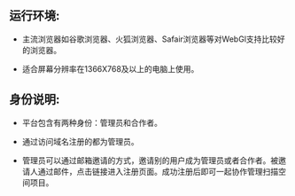 ## 运行环境:

* 主流浏览器如谷歌浏览器、火狐浏览器、Safair浏览器等对WebGl支持比较好的浏览器。

* 适合屏幕分辨率在1366X768及以上的电脑上使用。

## 身份说明:

* 平台包含有两种身份：管理员和合作者。

* 通过访问域名注册的都为管理员。

* 管理员可以通过邮箱邀请的方式，邀请别的用户成为管理员或者合作者。被邀请人通过邮件，点击链接进入注册页面。成功注册后即可一起协作管理扫描空间项目。



